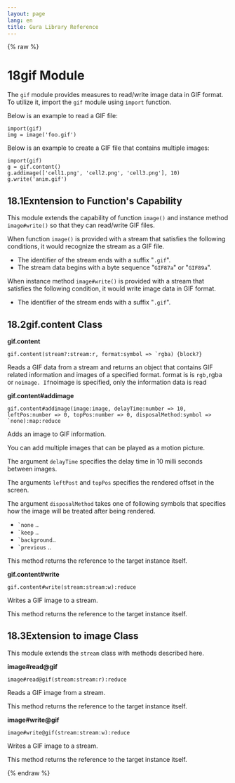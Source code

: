 ```yaml
---
layout: page
lang: en
title: Gura Library Reference
---
```


{% raw %}
<h1><span class="caption-index-1">18</span><a name="anchor-18"></a>gif Module</h1>
<p>
The <code>gif</code> module provides measures to read/write image data in GIF format. To utilize it, import the <code>gif</code> module using <code>import</code> function.
</p>
<p>
Below is an example to read a GIF file:
</p>
<pre><code>import(gif)
img = image('foo.gif')
</code></pre>
<p>
Below is an example to create a GIF file that contains multiple images:
</p>
<pre><code>import(gif)
g = gif.content()
g.addimage(['cell1.png', 'cell2.png', 'cell3.png'], 10) g.write('anim.gif')
</code></pre>
<h2><span class="caption-index-2">18.1</span><a name="anchor-18-1"></a>Exntension to Function's Capability</h2>
<p>
This module extends the capability of function <code>image()</code> and instance method <code>image#write()</code> so that they can read/write GIF files.
</p>
<p>
When function <code>image()</code> is provided with a stream that satisfies the following conditions, it would recognize the stream as a GIF file.
</p>
<ul>
<li>The identifier of the stream ends with a suffix "<code>.gif</code>".</li>
<li>The stream data begins with a byte sequence "<code>GIF87a</code>" or "<code>GIF89a</code>".</li>
</ul>
<p>
When instance method <code>image#write()</code> is provided with a stream that satisfies the following condition, it would write image data in GIF format.
</p>
<ul>
<li>The identifier of the stream ends with a suffix "<code>.gif</code>".</li>
</ul>
<h2><span class="caption-index-2">18.2</span><a name="anchor-18-2"></a>gif.content Class</h2>
<p>
<strong>gif.content</strong>
</p>
<p>
<code>gif.content(stream?:stream:r, format:symbol =&gt; `rgba) {block?}</code>
</p>
<p>
Reads a GIF data from a stream and returns an object that contains GIF related information and images of a specified format. format is is <code>rgb,</code>rgba or <code>noimage. If</code>noimage is specified, only the information data is read
</p>
<p>
<strong>gif.content#addimage</strong>
</p>
<p>
<code>gif.content#addimage(image:image, delayTime:number =&gt; 10, leftPos:number =&gt; 0, topPos:number =&gt; 0, disposalMethod:symbol =&gt; `none):map:reduce</code>
</p>
<p>
Adds an image to GIF information.
</p>
<p>
You can add multiple images that can be played as a motion picture.
</p>
<p>
The argument <code>delayTime</code> specifies the delay time in 10 milli seconds between images.
</p>
<p>
The arguments <code>leftPost</code> and <code>topPos</code> specifies the rendered offset in the screen.
</p>
<p>
The argument <code>disposalMethod</code> takes one of following symbols that specifies how the image will be treated after being rendered.
</p>
<ul>
<li><code>`none</code> .. </li>
<li><code>`keep</code> .. </li>
<li><code>`background</code>.. </li>
<li><code>`previous</code> .. </li>
</ul>
<p>
This method returns the reference to the target instance itself.
</p>
<p>
<strong>gif.content#write</strong>
</p>
<p>
<code>gif.content#write(stream:stream:w):reduce</code>
</p>
<p>
Writes a GIF image to a stream.
</p>
<p>
This method returns the reference to the target instance itself.
</p>
<h2><span class="caption-index-2">18.3</span><a name="anchor-18-3"></a>Extension to image Class</h2>
<p>
This module extends the <code>stream</code> class with methods described here.
</p>
<p>
<strong>image#read@gif</strong>
</p>
<p>
<code>image#read@gif(stream:stream:r):reduce</code>
</p>
<p>
Reads a GIF image from a stream.
</p>
<p>
This method returns the reference to the target instance itself.
</p>
<p>
<strong>image#write@gif</strong>
</p>
<p>
<code>image#write@gif(stream:stream:w):reduce</code>
</p>
<p>
Writes a GIF image to a stream.
</p>
<p>
This method returns the reference to the target instance itself.
</p>
<p />

{% endraw %}
